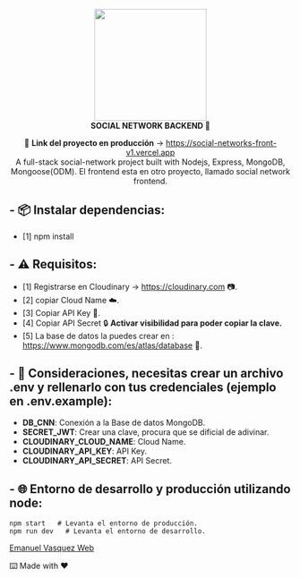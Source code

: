 <div align="center">

<img width="200" src="https://res.cloudinary.com/emanuel-hardwell/image/upload/v1659587554/dise%C3%B1o/favicon_rce5fa.png" /><br />
<strong>SOCIAL NETWORK BACKEND 🚀</strong>

🔗 **Link del proyecto en producción** -> https://social-networks-front-v1.vercel.app<br />
A full-stack social-network project built with Nodejs, Express, MongoDB, Mongoose(ODM).
El frontend esta en otro proyecto, llamado social network frontend.<br />

</div>

## - 📦 Instalar dependencias:

- [1] npm install

## - ⚠️ Requisitos:

- [1] Registrarse en Cloudinary -> https://cloudinary.com 📷.
- [2] copiar Cloud Name ☁️.
- [3] Copiar API Key 🔑.
- [4] Copiar API Secret 🔒 **Activar visibilidad para poder copiar la clave.**
- [5] La base de datos la puedes crear en : https://www.mongodb.com/es/atlas/database 💾.

## - 👀 Consideraciones, necesitas crear un archivo .env y rellenarlo con tus credenciales (ejemplo en .env.example):

- **DB_CNN**: Conexión a la Base de datos MongoDB.
- **SECRET_JWT**: Crear una clave, procura que se dificial de adivinar.
- **CLOUDINARY_CLOUD_NAME**: Cloud Name.
- **CLOUDINARY_API_KEY**: API Key.
- **CLOUDINARY_API_SECRET**: API Secret.

## - 🌐 Entorno de desarrollo y producción utilizando node:

```
npm start   # Levanta el entorno de producción.
npm run dev   # Levanta el entorno de desarrollo.
```

[Emanuel Vasquez Web](https://emanuelhardwell.github.io)

⌨️ Made with ❤️
